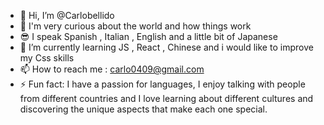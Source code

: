 - 👋 Hi, I’m @Carlobellido
- 👀 I'm very curious about the world and how things work
- 😎 I speak Spanish , Italian , English and a little bit of Japanese
- 🌱 I’m currently learning JS , React , Chinese and i would like to improve my Css skills 
- 📫 How to reach me  : carlo0409@gmail.com
- ⚡ Fun fact: I have a passion for languages, I enjoy talking with people from different countries and I love learning about different cultures and discovering the unique aspects that make each one special.

<!---
Carlobellido/Carlobellido is a ✨ special ✨ repository because its `README.md` (this file) appears on your GitHub profile.
You can click the Preview link to take a look at your changes.
--->
